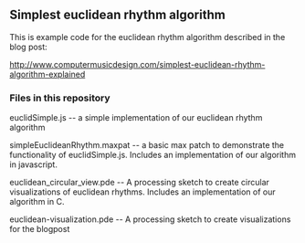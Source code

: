 <h2>Simplest euclidean rhythm algorithm</h2>

This is example code for the euclidean rhythm algorithm described in the blog post:

http://www.computermusicdesign.com/simplest-euclidean-rhythm-algorithm-explained

<h3>Files in this repository</h3>

euclidSimple.js -- a simple implementation of our euclidean rhythm algorithm

simpleEuclideanRhythm.maxpat -- a basic max patch to demonstrate the functionality of euclidSimple.js. Includes an implementation of our algorithm in javascript.

euclidean_circular_view.pde -- A processing sketch to create circular visualizations of euclidean rhythms. Includes an implementation of our algorithm in C.

euclidean-visualization.pde -- A processing sketch to create visualizations for the blogpost